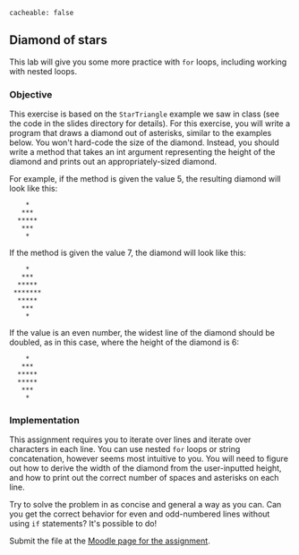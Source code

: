 ```
cacheable: false
```

## Diamond of stars

This lab will give you some more practice with `for` loops, including working with nested loops.

### Objective

This exercise is based on the `StarTriangle` example we saw in class (see the code in the slides directory for details). For this exercise, you will write a program that draws a diamond out of asterisks, similar to the examples below. You won't hard-code the size of the diamond. Instead, you should write a method that takes an int argument representing the height of the diamond and prints out an appropriately-sized diamond.

For example, if the method is given the value 5, the resulting diamond will look like this:



        *  
       ***
      *****
       ***
        *  

If the method is given the value 7, the diamond will look like this:

        *   
       ***  
      *****
     *******
      *****
       ***  
        *   

If the value is an even number, the widest line of the diamond should be doubled, as in this case, where the height of the diamond is 6:

        *  
       ***
      *****
      *****
       ***
        *  

### Implementation

This assignment requires you to iterate over lines and iterate over characters in each line. You can use nested `for` loops or string concatenation, however seems most intuitive to you. You will need to figure out how to derive the width of the diamond from the user-inputted height, and how to print out the correct number of spaces and asterisks on each line.

Try to solve the problem in as concise and general a way as you can. Can you get the correct behavior for even and odd-numbered lines without using `if` statements? It's possible to do!

Submit the file at the [Moodle page for the assignment](https://moodle.pugetsound.edu/moodle/mod/assign/view.php?id=365620).
